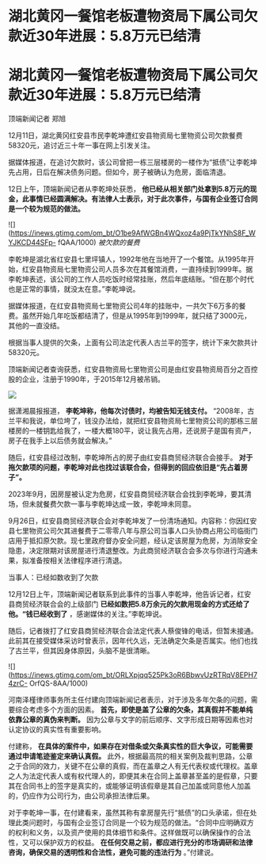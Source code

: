 # 湖北黄冈一餐馆老板遭物资局下属公司欠款近30年进展：5.8万元已结清

# 湖北黄冈一餐馆老板遭物资局下属公司欠款近30年进展：5.8万元已结清

顶端新闻记者 郑旭

12月11日，湖北黄冈红安县市民李乾坤遭红安县物资局七里物资公司欠款餐费58320元，追讨近三十年一事在网上引发关注。

据媒体报道，在追讨欠款时，该公司曾把一栋三层楼房的一楼作为“抵债”让李乾坤先占用，日后在解决债务问题。但如今，房子被确认为危房，面临清退。

12日上午，顶端新闻记者从李乾坤处获悉，
**他已经从相关部门处拿到5.8万元的现金，此事情已经圆满解决。有法律人士表示，对于此次事件，与国有企业签订合同是一个较为规范的做法。**

![](https://inews.gtimg.com/om_bt/O1be9AfWGBn4WQxoz4a9PjTkYNhS8F_WYJKCD44SFp-
fQAA/1000) _被欠款的餐费_

李乾坤是湖北省红安县七里坪镇人，1992年他在当地开了一个餐馆。从1995年开始，红安县物资局七里物资公司人员多次在其餐馆消费，一直持续到1999年。据李乾坤表述，该公司的工作人员吃饭时经常挂账，然后年底结账。“但在那个时代也是正常的事情，就没太在意。”李乾坤说。

据媒体报道，在红安县物资局七里物资公司4年的挂账中，一共欠下6万多的餐费。虽然开始几年吃饭都结清了，但是从1995年到1999年，就只结了3000元，其他的一直没结。

根据当事人提供的欠条，上面有公司法定代表人古兰平的签字，统计下来欠款共计58320元。

顶端新闻记者查询获悉，红安县物资局七里物资公司是由红安县物资局百分之百控股的企业，注册于1990年，于2015年12月被吊销。

![](https://inews.gtimg.com/om_bt/OEVnDGpT5tw8O4S2wYKkqeMHRX5BcgHilNi3CJFBMsFu0AA/1000)

据潇湘晨报报道， **李乾坤称，他每次讨债时，均被告知无钱支付。**
“2008年，古兰平和我说，单位垮了，钱没办法给，就把红安县物资局七里物资公司的那栋三层楼房的一楼钥匙给我了，一楼大概180平，说让我先占用，还说房子是国有资产，房子在我手上以后债务就会解决。”

随后，红安县经过改制，李乾坤所占的房子由红安县商贸经济联合会接手。 **对于拖欠款项的问题，李乾坤对此也找过该联合会，但得到的回应依旧是“先占着房子”。**

2023年9月，因房屋被认定为危房，红安县商贸经济联合会找到李乾坤，要其清场，但未就餐费欠款一事与李乾坤达成一致，李乾坤未同意。

9月26日，红安县商贸经济联合会对李乾坤发了一份清场通知。内容称：你因红安县七里物资公司欠其进餐费于二零零八年与原公司当事人口头协商占用公司临街门店用于抵扣原欠款。现七里政府督办安全问题，经认定该房屋为危房，为消除安全隐患，决定限期对该房屋进行清退整改。为此商贸经济联合会多次与你进行沟通未果，拟准备按相关法律程序进行清退。

当事人：已经如数收到了欠款

12月12日上午，顶端新闻记者联系到此事件的当事人李乾坤，他告诉记者，红安县商贸经济联合会的上级部门
**已经如数把5.8万余元的欠款用现金的方式还给了他。“钱已经收到了** ，感谢媒体的关注。”李乾坤说。

随后，记者拨打了红安县商贸经济联合会法定代表人蔡俊锋的电话，但暂未接通。此前其在接受媒体采访时曾表示，因年代久远，无法确定欠条是否属实。他们也找了古兰平，但其因身体原因，头脑不是很清晰。

![](https://inews.gtimg.com/om_bt/ORLXpjqq525Pk3oR6BbwvUzRTRqV8EPH74zrC-
OrfQS-8AA/1000)

河南泽槿律师事务所主任付建向顶端新闻记者表示，对于涉及多年欠条的问题，需要综合考虑多个方面的因素。
**首先，即使是盖了公章的欠条，其真假并不能单纯依靠公章的真伪来判断。** 因为公章与文字的前后顺序、文字形成日期等因素也对认定协议的真实性有重要影响。

付建称， **在具体的案件中，如果存在对借条或欠条真实性的巨大争议，可能需要通过申请笔迹鉴定来确认真假。**
此外，根据最高院的相关案例及裁判思路，公章之于合同的效力，关键不在公章的真假，而在盖章之人有无代表权或代理权。盖章之人为法定代表人或有权代理人的，即便其未在合同上盖章甚至盖的是假章，只要其在合同书上的签字是真实的，或能够证明该假章是其自己加盖或同意他人加盖的，仍应作为公司行为，由公司承担法律后果。

对于李乾坤一事，在付建看来，虽然其称有拿房屋先行“抵债”的口头承诺，但在处理此类问题时，与国有企业签订合同是一个较为规范的做法。“合同中应明确双方的权利和义务，以及资产使用的具体细节和条件。这样做既可以确保操作的合法性，又可以保护双方的权益。
**在任何交易之前，都应进行充分的市场调研和法律咨询，确保交易的透明性和合法性，避免可能的违法行为** 。”付建说。

